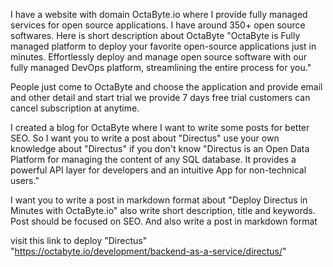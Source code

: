 I have a website with domain OctaByte.io where I provide fully managed services for open source applications. I have around 350+ open source softwares. Here is short description about OctaByte "OctaByte is Fully managed platform to deploy your favorite open-source applications just in minutes. Effortlessly deploy and manage open source software with our fully managed DevOps platform, streamlining the entire process for you."

People just come to OctaByte and choose the application and provide email and other detail and start trial we provide 7 days free trial customers can cancel subscription at anytime.

I created a blog for OctaByte where I want to write some posts for better SEO. So I want you to write a post about "Directus" use your own knowledge about "Directus" if you don't know "Directus is an Open Data Platform for managing the content of any SQL database. It provides a powerful API layer for developers and an intuitive App for non-technical users."

I want you to write a post in markdown format about "Deploy Directus in Minutes with OctaByte.io" also write short description, title and keywords. Post should be focused on SEO. And also write a post in markdown format

visit this link to deploy "Directus" "https://octabyte.io/development/backend-as-a-service/directus/"
